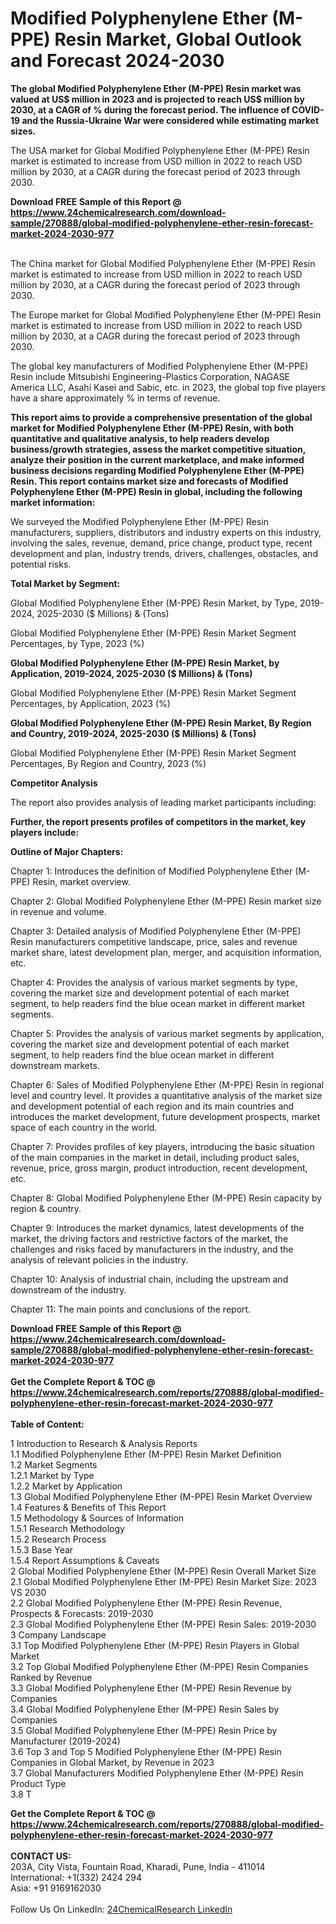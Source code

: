 <h1>Modified Polyphenylene Ether (M-PPE) Resin Market, Global Outlook and Forecast 2024-2030</h1><p><strong>The global Modified Polyphenylene Ether (M-PPE) Resin market was valued at US$ million in 2023 and is projected to reach US$ million by 2030, at a CAGR of % during the forecast period. The influence of COVID-19 and the Russia-Ukraine War were considered while estimating market sizes.</strong></p><p>
</p><p>The USA market for Global Modified Polyphenylene Ether (M-PPE) Resin market is estimated to increase from USD million in 2022 to reach USD million by 2030, at a CAGR during the forecast period of 2023 through 2030.</p><div><b>Download FREE Sample of this Report @ 
            <a href="https://www.24chemicalresearch.com/download-sample/270888/global-modified-polyphenylene-ether-resin-forecast-market-2024-2030-977">
            https://www.24chemicalresearch.com/download-sample/270888/global-modified-polyphenylene-ether-resin-forecast-market-2024-2030-977</a></b></div><br><p>
</p><p>The China market for Global Modified Polyphenylene Ether (M-PPE) Resin market is estimated to increase from USD million in 2022 to reach USD million by 2030, at a CAGR during the forecast period of 2023 through 2030.</p><p>
</p><p>The Europe market for Global Modified Polyphenylene Ether (M-PPE) Resin market is estimated to increase from USD million in 2022 to reach USD million by 2030, at a CAGR during the forecast period of 2023 through 2030.</p><p>
</p><p>The global key manufacturers of Modified Polyphenylene Ether (M-PPE) Resin include Mitsubishi Engineering-Plastics Corporation, NAGASE America LLC, Asahi Kasei and Sabic, etc. in 2023, the global top five players have a share approximately % in terms of revenue.</p><p>
<strong>This report aims to provide a comprehensive presentation of the global market for Modified Polyphenylene Ether (M-PPE) Resin, with both quantitative and qualitative analysis, to help readers develop business/growth strategies, assess the market competitive situation, analyze their position in the current marketplace, and make informed business decisions regarding Modified Polyphenylene Ether (M-PPE) Resin. This report contains market size and forecasts of Modified Polyphenylene Ether (M-PPE) Resin in global, including the following market information:</strong></p><p>
</p><p>
</p><p>We surveyed the Modified Polyphenylene Ether (M-PPE) Resin manufacturers, suppliers, distributors and industry experts on this industry, involving the sales, revenue, demand, price change, product type, recent development and plan, industry trends, drivers, challenges, obstacles, and potential risks.</p><p>
<strong>Total Market by Segment:</strong></p><p>
Global Modified Polyphenylene Ether (M-PPE) Resin Market, by Type, 2019-2024, 2025-2030 ($ Millions) &amp; (Tons)</p><p>
Global Modified Polyphenylene Ether (M-PPE) Resin Market Segment Percentages, by Type, 2023 (%)</p><p>
</p><p>
</p><p><strong>Global Modified Polyphenylene Ether (M-PPE) Resin Market, by Application, 2019-2024, 2025-2030 ($ Millions) &amp; (Tons)</strong></p><p>
Global Modified Polyphenylene Ether (M-PPE) Resin Market Segment Percentages, by Application, 2023 (%)</p><p>
</p><p>
</p><p><strong>Global Modified Polyphenylene Ether (M-PPE) Resin Market, By Region and Country, 2019-2024, 2025-2030 ($ Millions) &amp; (Tons)</strong></p><p>
Global Modified Polyphenylene Ether (M-PPE) Resin Market Segment Percentages, By Region and Country, 2023 (%)</p><p>
</p><p>
</p><p><strong>Competitor Analysis</strong></p><p>
The report also provides analysis of leading market participants including:</p><p>
</p><p>
</p><p><strong>Further, the report presents profiles of competitors in the market, key players include:</strong></p><p>
</p><p>
</p><p><strong>Outline of Major Chapters:</strong></p><p>
Chapter 1: Introduces the definition of Modified Polyphenylene Ether (M-PPE) Resin, market overview.</p><p>
Chapter 2: Global Modified Polyphenylene Ether (M-PPE) Resin market size in revenue and volume.</p><p>
Chapter 3: Detailed analysis of Modified Polyphenylene Ether (M-PPE) Resin manufacturers competitive landscape, price, sales and revenue market share, latest development plan, merger, and acquisition information, etc.</p><p>
Chapter 4: Provides the analysis of various market segments by type, covering the market size and development potential of each market segment, to help readers find the blue ocean market in different market segments.</p><p>
Chapter 5: Provides the analysis of various market segments by application, covering the market size and development potential of each market segment, to help readers find the blue ocean market in different downstream markets.</p><p>
Chapter 6: Sales of Modified Polyphenylene Ether (M-PPE) Resin in regional level and country level. It provides a quantitative analysis of the market size and development potential of each region and its main countries and introduces the market development, future development prospects, market space of each country in the world.</p><p>
Chapter 7: Provides profiles of key players, introducing the basic situation of the main companies in the market in detail, including product sales, revenue, price, gross margin, product introduction, recent development, etc.</p><p>
Chapter 8: Global Modified Polyphenylene Ether (M-PPE) Resin capacity by region &amp; country.</p><p>
Chapter 9: Introduces the market dynamics, latest developments of the market, the driving factors and restrictive factors of the market, the challenges and risks faced by manufacturers in the industry, and the analysis of relevant policies in the industry.</p><p>
Chapter 10: Analysis of industrial chain, including the upstream and downstream of the industry.</p><p>
Chapter 11: The main points and conclusions of the report.</p><div><b>Download FREE Sample of this Report @ 
            <a href="https://www.24chemicalresearch.com/download-sample/270888/global-modified-polyphenylene-ether-resin-forecast-market-2024-2030-977">
            https://www.24chemicalresearch.com/download-sample/270888/global-modified-polyphenylene-ether-resin-forecast-market-2024-2030-977</a></b></div><br><div><b>Get the Complete Report & TOC @ 
            <a href="https://www.24chemicalresearch.com/reports/270888/global-modified-polyphenylene-ether-resin-forecast-market-2024-2030-977">
            https://www.24chemicalresearch.com/reports/270888/global-modified-polyphenylene-ether-resin-forecast-market-2024-2030-977</a></b></div><br>
            <b>Table of Content:</b><p>1 Introduction to Research & Analysis Reports<br />
    1.1 Modified Polyphenylene Ether (M-PPE) Resin Market Definition<br />
    1.2 Market Segments<br />
        1.2.1 Market by Type<br />
        1.2.2 Market by Application<br />
    1.3 Global Modified Polyphenylene Ether (M-PPE) Resin Market Overview<br />
    1.4 Features & Benefits of This Report<br />
    1.5 Methodology & Sources of Information<br />
        1.5.1 Research Methodology<br />
        1.5.2 Research Process<br />
        1.5.3 Base Year<br />
        1.5.4 Report Assumptions & Caveats<br />
2 Global Modified Polyphenylene Ether (M-PPE) Resin Overall Market Size<br />
    2.1 Global Modified Polyphenylene Ether (M-PPE) Resin Market Size: 2023 VS 2030<br />
    2.2 Global Modified Polyphenylene Ether (M-PPE) Resin Revenue, Prospects & Forecasts: 2019-2030<br />
    2.3 Global Modified Polyphenylene Ether (M-PPE) Resin Sales: 2019-2030<br />
3 Company Landscape<br />
    3.1 Top Modified Polyphenylene Ether (M-PPE) Resin Players in Global Market<br />
    3.2 Top Global Modified Polyphenylene Ether (M-PPE) Resin Companies Ranked by Revenue<br />
    3.3 Global Modified Polyphenylene Ether (M-PPE) Resin Revenue by Companies<br />
    3.4 Global Modified Polyphenylene Ether (M-PPE) Resin Sales by Companies<br />
    3.5 Global Modified Polyphenylene Ether (M-PPE) Resin Price by Manufacturer (2019-2024)<br />
    3.6 Top 3 and Top 5 Modified Polyphenylene Ether (M-PPE) Resin Companies in Global Market, by Revenue in 2023<br />
    3.7 Global Manufacturers Modified Polyphenylene Ether (M-PPE) Resin Product Type<br />
    3.8 T</p><div><b>Get the Complete Report & TOC @ 
            <a href="https://www.24chemicalresearch.com/reports/270888/global-modified-polyphenylene-ether-resin-forecast-market-2024-2030-977">
            https://www.24chemicalresearch.com/reports/270888/global-modified-polyphenylene-ether-resin-forecast-market-2024-2030-977</a></b></div><br><b>CONTACT US:</b><br>
            203A, City Vista, Fountain Road, Kharadi, Pune, India - 411014<br>
            International: +1(332) 2424 294<br>
            Asia: +91 9169162030 <br><br>
            Follow Us On LinkedIn: <a href="https://www.linkedin.com/company/24chemicalresearch/">24ChemicalResearch LinkedIn</a>